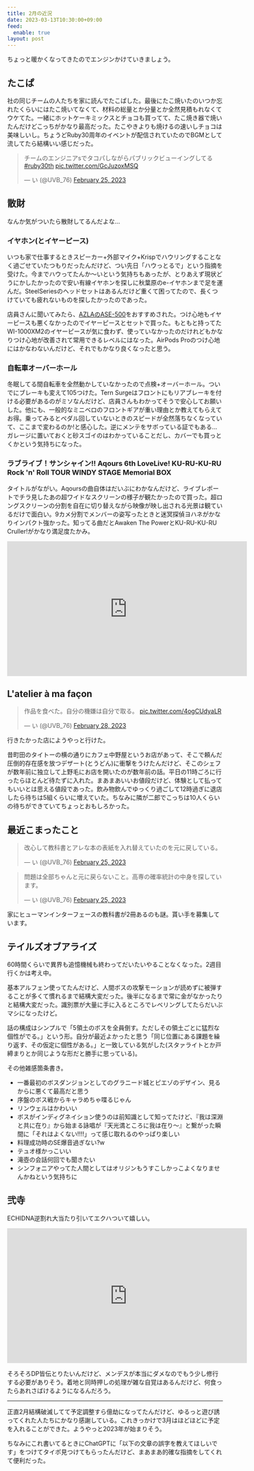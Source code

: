 ```yaml
---
title: 2月の近況
date: 2023-03-13T10:30:00+09:00
feed:
  enable: true
layout: post
---
```


ちょっと暖かくなってきたのでエンジンかけていきましょう。

## たこぱ

社の同じチームの人たちを家に読んでたこぱした。最後にたこ焼いたのいつか忘れたくらいにはたこ焼いてなくて、材料の総量とか分量とか全然見積もれなくてウケてた。一緒にホットケーキミックスとチョコも買ってて、たこ焼き器で焼いたんだけどこっちがかなり最高だった。たこやきよりも焼けるの速いしチョコは美味しいし。ちょうどRuby30周年のイベントが配信されていたのでBGMとして流してたら結構いい感じだった。

<blockquote class="twitter-tweet"><p lang="ja" dir="ltr">チームのエンジニアsでタコパしながらパブリックビューイングしてる <a href="https://twitter.com/hashtag/ruby30th?src=hash&amp;ref_src=twsrc%5Etfw">#ruby30th</a> <a href="https://t.co/GcJuzoxMSQ">pic.twitter.com/GcJuzoxMSQ</a></p>&mdash; い (@UVB_76) <a href="https://twitter.com/UVB_76/status/1629353595039789056?ref_src=twsrc%5Etfw">February 25, 2023</a></blockquote> <script async src="https://platform.twitter.com/widgets.js" charset="utf-8"></script>

## 散財

なんか気がついたら散財してるんだよな…

### イヤホン(とイヤーピース)

いつも家で仕事するときスピーカー+外部マイク+Krispでハウリングすることなく過ごせていたつもりだったんだけど、つい先日「ハウっとるで」という指摘を受けた。今までハウってたんか〜いという気持ちもあったが、とりあえず現状どうにかしたかったので安い有線イヤホンを探しに秋葉原のe-イヤホンまで足を運んだ。SteelSeriesのヘッドセットはあるんだけど重くて困ってたので、長くつけていても疲れないものを探したかったのであった。

店員さんに聞いてみたら、[AZLAのASE-500](https://www.aiuto-jp.co.jp/products/product_4101.php)をおすすめされた。つけ心地もイヤーピースも悪くなかったのでイヤーピースとセットで買った。もともと持ってたWI-1000XM2のイヤーピースが気に食わず、使っていなかったのだけれどもかなりつけ心地が改善されて常用できるレベルにはなった。AirPods Proのつけ心地にはかなわないんだけど、それでもかなり良くなったと思う。

### 自転車オーバーホール

冬眠してる間自転車を全然動かしていなかったので点検+オーバーホール。ついでにブレーキも変えて105つけた。Tern Surgeはフロントにもリアブレーキを付ける必要があるのがミソなんだけど、店員さんもわかってそうで安心してお願いした。他にも、一般的なミニベロのフロントギアが重い理由とか教えてもらえてお得。乗ってみるとペダル回していないときのスピードが全然落ちなくなっていて、ここまで変わるのか!と感心した。逆にメンテをサボっている証でもある…ガレージに置いておくと砂スゴイのはわかっていることだし、カバーでも買っとくかという気持ちになった。

### ラブライブ！サンシャイン!! Aqours 6th LoveLive! KU-RU-KU-RU Rock 'n' Roll TOUR WINDY STAGE Memorial BOX

タイトルがながい。Aqoursの曲自体はだいぶにわかなんだけど、ライブレポートでチラ見したあの超ワイドなスクリーンの様子が観たかったので買った。超ロングスクリーンの分割を自在に切り替えながら映像が映し出される光景は観ているだけで面白い。9カメ分割でメンバーの姿写ったときと迷冥探偵ヨハネがかなりインパクト強かった。知ってる曲だとAwaken The PowerとKU-RU-KU-RU Cruller!がかなり満足度たかみ。

<iframe width="560" height="315" src="https://www.youtube.com/embed/d_YpexpI22A?start=81" title="YouTube video player" frameborder="0" allow="accelerometer; autoplay; clipboard-write; encrypted-media; gyroscope; picture-in-picture; web-share" allowfullscreen></iframe>

## L'atelier à ma façon

<blockquote class="twitter-tweet"><p lang="ja" dir="ltr">作品を食べた。自分の機嫌は自分で取る。 <a href="https://t.co/4ogCUdyaLR">pic.twitter.com/4ogCUdyaLR</a></p>&mdash; い (@UVB_76) <a href="https://twitter.com/UVB_76/status/1630404540083367936?ref_src=twsrc%5Etfw">February 28, 2023</a></blockquote> <script async src="https://platform.twitter.com/widgets.js" charset="utf-8"></script>

行きたかった店にようやっと行けた。

昔町田のタイトーの横の通りにカフェ中野屋というお店があって、そこで頼んだ圧倒的存在感を放つデザート(とうどん)に衝撃をうけたんだけど、そこのシェフが数年前に独立して上野毛にお店を開いたのが数年前の話。平日の11時ごろに行ったらほとんど待たずに入れた。まあまあいいお値段だけど、体験として払ってもいいとは思える値段であった。飲み物飲んでゆっくり過ごして12時過ぎに退店したら待ちは5組くらいに増えていた。ちなみに隣が二郎でこっちは10人くらいの待ちができていてちょっとおもしろかった。

## 最近こまったこと

<blockquote class="twitter-tweet"><p lang="ja" dir="ltr">改心して教科書とアレな本の表紙を入れ替えていたのを元に戻している。</p>&mdash; い (@UVB_76) <a href="https://twitter.com/UVB_76/status/1629285279981879296?ref_src=twsrc%5Etfw">February 25, 2023</a></blockquote> <script async src="https://platform.twitter.com/widgets.js" charset="utf-8"></script>

<blockquote class="twitter-tweet"><p lang="ja" dir="ltr">問題は全部ちゃんと元に戻らないこと。高専の確率統計の中身を探しています。</p>&mdash; い (@UVB_76) <a href="https://twitter.com/UVB_76/status/1629286878305468417?ref_src=twsrc%5Etfw">February 25, 2023</a></blockquote> <script async src="https://platform.twitter.com/widgets.js" charset="utf-8"></script>

家にヒューマンインターフェースの教科書が2冊あるのも謎。貰い手を募集しています。

## テイルズオブアライズ

60時間くらいで異界も追憶機械も終わってだいたいやることなくなった。2週目行くかは考え中。

基本アルフェン使ってたんだけど、人間ボスの攻撃モーションが読めずに被弾することが多くて慣れるまで結構大変だった。後半になるまで常に金がなかったりと結構大変だった。識別票が大量に手に入るところでレベリングしてたらだいぶマシになったけど。

話の構成はシンプルで「5領土のボスを全員倒す。ただしその領土ごとに猛烈な個性がでる。」という形。自分が最近よかったと思う「同じ位置にある課題を繰り返す、その仮定に個性がある。」と一致している気がした(スタァライトとか戸締まりとか同じような形だと勝手に思っている)。

その他雑感箇条書き。
- 一番最初のボスダンジョンとしてのグラニード城とピエゾのデザイン、見るからに悪くて最高だと思う
- 序盤のボス戦からキャラめちゃ喋るじゃん
- リンウェルはかわいい
- ボスがインディグネイション使うのは前知識として知ってたけど、『我は深淵と共に在り』から始まる詠唱が『天光満ところに我は在り〜』と繋がった瞬間に「それはよくない!!!!」って感じ取れるのやっぱり楽しい
- 料理成功時のSE爆音過ぎない?w
- テュオ様かっこいい
- 滝壺の会話何回でも聞きたい
- シンフォニアやってた人間としてはオリジンもうすこしかっこよくなりませんかねという気持ちに

## 弐寺

ECHIDNA逆割れ大当たり引いてエクハついて嬉しい。

<iframe width="560" height="315" src="https://www.youtube.com/embed/9ZfGBnO0Uq0" title="YouTube video player" frameborder="0" allow="accelerometer; autoplay; clipboard-write; encrypted-media; gyroscope; picture-in-picture; web-share" allowfullscreen></iframe>

そろそろDP皆伝とりたいんだけど、メンデスが本当にダメなのでもう少し修行する必要がありそう。着地と同時押しの処理が雑な自覚はあるんだけど、何食ったらあれさばけるようになるんだろう。

-----

正直2月結構破滅してて予定調整すら億劫になってたんだけど、ゆるっと遊び誘ってくれた人たちにかなり感謝している。これきっかけで3月はほどほどに予定を入れることができた。ようやっと2023年が始まりそう。

ちなみにこれ書いてるときにChatGPTに「以下の文章の誤字を教えてほしいです」をつけてタイポ見つけてもらったんだけど、まあまあ的確な指摘をしてくれて便利だった。
